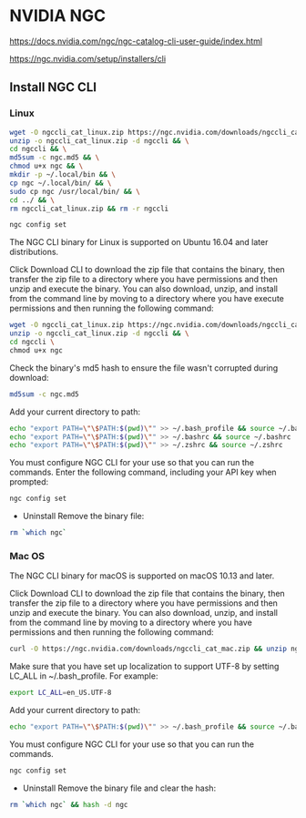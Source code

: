 # NVIDIA NGC


<https://docs.nvidia.com/ngc/ngc-catalog-cli-user-guide/index.html>


<https://ngc.nvidia.com/setup/installers/cli>


## Install NGC CLI

### Linux
```sh
wget -O ngccli_cat_linux.zip https://ngc.nvidia.com/downloads/ngccli_cat_linux.zip && \
unzip -o ngccli_cat_linux.zip -d ngccli && \
cd ngccli && \
md5sum -c ngc.md5 && \
chmod u+x ngc && \
mkdir -p ~/.local/bin && \
cp ngc ~/.local/bin/ && \
sudo cp ngc /usr/local/bin/ && \
cd ../ && \
rm ngccli_cat_linux.zip && rm -r ngccli

ngc config set
```

The NGC CLI binary for Linux is supported on Ubuntu 16.04 and later distributions.

Click Download CLI to download the zip file that contains the binary, then transfer the zip file to a directory where you have permissions and then unzip and execute the binary. You can also download, unzip, and install from the command line by moving to a directory where you have execute permissions and then running the following command:
```sh
wget -O ngccli_cat_linux.zip https://ngc.nvidia.com/downloads/ngccli_cat_linux.zip && \
unzip -o ngccli_cat_linux.zip -d ngccli && \
cd ngccli \
chmod u+x ngc
```

Check the binary's md5 hash to ensure the file wasn't corrupted during download:
```sh
md5sum -c ngc.md5
```

Add your current directory to path:
```sh
echo "export PATH=\"\$PATH:$(pwd)\"" >> ~/.bash_profile && source ~/.bash_profile
echo "export PATH=\"\$PATH:$(pwd)\"" >> ~/.bashrc && source ~/.bashrc
echo "export PATH=\"\$PATH:$(pwd)\"" >> ~/.zshrc && source ~/.zshrc
```

You must configure NGC CLI for your use so that you can run the commands.
Enter the following command, including your API key when prompted:
```sh
ngc config set
```

* Uninstall
Remove the binary file:
```sh
rm `which ngc`
```


### Mac OS

The NGC CLI binary for macOS is supported on macOS 10.13 and later.

Click Download CLI to download the zip file that contains the binary, then transfer the zip file to a directory where you have permissions and then unzip and execute the binary. You can also download, unzip, and install from the command line by moving to a directory where you have permissions and then running the following command:
```sh
curl -O https://ngc.nvidia.com/downloads/ngccli_cat_mac.zip && unzip ngccli_cat_mac.zip && chmod u+x ngc
```

Make sure that you have set up localization to support UTF-8 by setting LC_ALL in ~/.bash_profile. For example:
```sh
export LC_ALL=en_US.UTF-8
```

Add your current directory to path:
```sh
echo "export PATH=\"\$PATH:$(pwd)\"" >> ~/.bash_profile && source ~/.bash_profile
```

You must configure NGC CLI for your use so that you can run the commands.
```sh
ngc config set
```

* Uninstall
Remove the binary file and clear the hash:
```sh
rm `which ngc` && hash -d ngc
```


